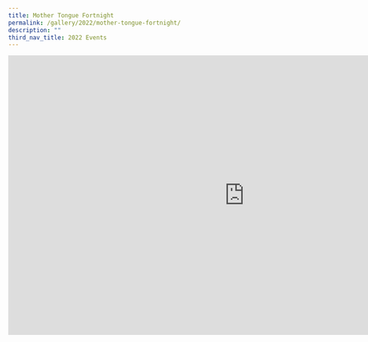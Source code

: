 ```yaml
---
title: Mother Tongue Fortnight
permalink: /gallery/2022/mother-tongue-fortnight/
description: ""
third_nav_title: 2022 Events
---
```

<iframe allowfullscreen="true" height="569" width="960" frameborder="0" src="https://docs.google.com/presentation/d/e/2PACX-1vSKG62j59-ItODmcTMLo-JQQRwUNhXVuBZbNerpRAJv2bx3cTnmyInm9a1zBKWsUJ7P_-uMtzP7rv8H/embed?start=true&amp;loop=true&amp;delayms=5000"></iframe>